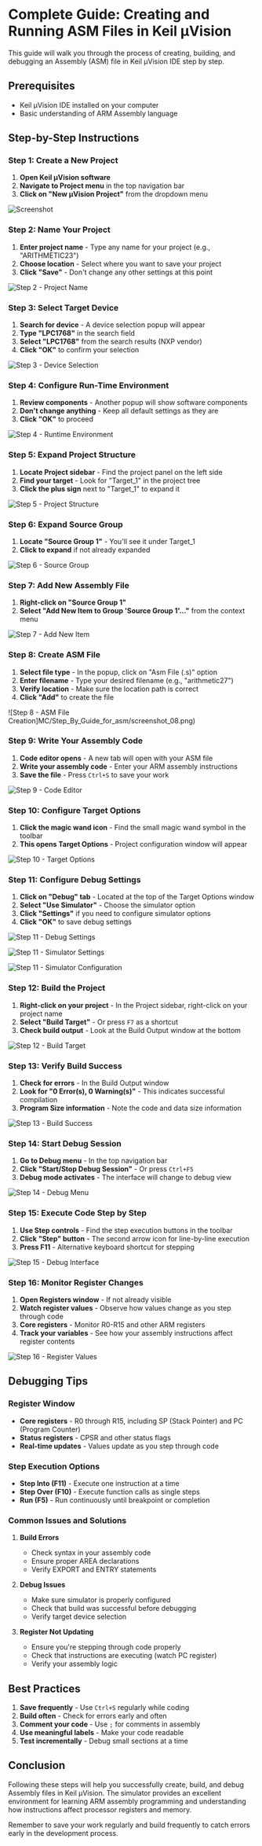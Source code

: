 # Complete Guide: Creating and Running ASM Files in Keil µVision

This guide will walk you through the process of creating, building, and debugging an Assembly (ASM) file in Keil µVision IDE step by step.

## Prerequisites
- Keil µVision IDE installed on your computer
- Basic understanding of ARM Assembly language

## Step-by-Step Instructions

### Step 1: Create a New Project
1. **Open Keil µVision software**
2. **Navigate to Project menu** in the top navigation bar
3. **Click on "New µVision Project"** from the dropdown menu


![Screenshot](../screenshot_01.png)

### Step 2: Name Your Project
1. **Enter project name** - Type any name for your project (e.g., "ARITHMETIC23")
2. **Choose location** - Select where you want to save your project
3. **Click "Save"** - Don't change any other settings at this point

![Step 2 - Project Name](MC/Step_By_Guide_for_asm/screenshot_02.png)

### Step 3: Select Target Device
1. **Search for device** - A device selection popup will appear
2. **Type "LPC1768"** in the search field
3. **Select "LPC1768"** from the search results (NXP vendor)
4. **Click "OK"** to confirm your selection

![Step 3 - Device Selection](MC/Step_By_Guide_for_asm/screenshot_03.png)

### Step 4: Configure Run-Time Environment
1. **Review components** - Another popup will show software components
2. **Don't change anything** - Keep all default settings as they are
3. **Click "OK"** to proceed

![Step 4 - Runtime Environment](MC/Step_By_Guide_for_asm/screenshot_04.png)

### Step 5: Expand Project Structure
1. **Locate Project sidebar** - Find the project panel on the left side
2. **Find your target** - Look for "Target_1" in the project tree
3. **Click the plus sign** next to "Target_1" to expand it

![Step 5 - Project Structure](MC/Step_By_Guide_for_asm/screenshot_05.png)

### Step 6: Expand Source Group
1. **Locate "Source Group 1"** - You'll see it under Target_1
2. **Click to expand** if not already expanded

![Step 6 - Source Group](MC/Step_By_Guide_for_asm/screenshot_06.png)

### Step 7: Add New Assembly File
1. **Right-click on "Source Group 1"**
2. **Select "Add New Item to Group 'Source Group 1'..."** from the context menu

![Step 7 - Add New Item](MC/Step_By_Guide_for_asm/screenshot_07.png)

### Step 8: Create ASM File
1. **Select file type** - In the popup, click on "Asm File (.s)" option
2. **Enter filename** - Type your desired filename (e.g., "arithmetic27")
3. **Verify location** - Make sure the location path is correct
4. **Click "Add"** to create the file

![Step 8 - ASM File Creation]MC/Step_By_Guide_for_asm/screenshot_08.png)

### Step 9: Write Your Assembly Code
1. **Code editor opens** - A new tab will open with your ASM file
2. **Write your assembly code** - Enter your ARM assembly instructions
3. **Save the file** - Press `Ctrl+S` to save your work

![Step 9 - Code Editor](MC/Step_By_Guide_for_asm/screenshot_09.png)

### Step 10: Configure Target Options
1. **Click the magic wand icon** - Find the small magic wand symbol in the toolbar
2. **This opens Target Options** - Project configuration window will appear

![Step 10 - Target Options](MC/Step_By_Guide_for_asm/screenshot_10.png)

### Step 11: Configure Debug Settings
1. **Click on "Debug" tab** - Located at the top of the Target Options window
2. **Select "Use Simulator"** - Choose the simulator option
3. **Click "Settings"** if you need to configure simulator options
4. **Click "OK"** to save debug settings

![Step 11 - Debug Settings](MC/Step_By_Guide_for_asm/screenshot_11.png)

![Step 11 - Simulator Settings](MC/Step_By_Guide_for_asm/screenshot_12.png)

![Step 11 - Simulator Configuration](MC/Step_By_Guide_for_asm/screenshot_13.png)

### Step 12: Build the Project
1. **Right-click on your project** - In the Project sidebar, right-click on your project name
2. **Select "Build Target"** - Or press `F7` as a shortcut
3. **Check build output** - Look at the Build Output window at the bottom

![Step 12 - Build Target](MC/Step_By_Guide_for_asm/screenshot_14.png)

### Step 13: Verify Build Success
1. **Check for errors** - In the Build Output window
2. **Look for "0 Error(s), 0 Warning(s)"** - This indicates successful compilation
3. **Program Size information** - Note the code and data size information

![Step 13 - Build Success](MC/Step_By_Guide_for_asm/screenshot_15.png)

### Step 14: Start Debug Session
1. **Go to Debug menu** - In the top navigation bar
2. **Click "Start/Stop Debug Session"** - Or press `Ctrl+F5`
3. **Debug mode activates** - The interface will change to debug view

![Step 14 - Debug Menu](MC/Step_By_Guide_for_asm/screenshot_16.png)

### Step 15: Execute Code Step by Step
1. **Use Step controls** - Find the step execution buttons in the toolbar
2. **Click "Step" button** - The second arrow icon for line-by-line execution
3. **Press F11** - Alternative keyboard shortcut for stepping

![Step 15 - Debug Interface](MC/Step_By_Guide_for_asm/screenshot_17.png)

### Step 16: Monitor Register Changes
1. **Open Registers window** - If not already visible
2. **Watch register values** - Observe how values change as you step through code
3. **Core registers** - Monitor R0-R15 and other ARM registers
4. **Track your variables** - See how your assembly instructions affect register contents

![Step 16 - Register Values](MC/Step_By_Guide_for_asm/screenshot_18.png)

## Debugging Tips

### Register Window
- **Core registers** - R0 through R15, including SP (Stack Pointer) and PC (Program Counter)
- **Status registers** - CPSR and other status flags
- **Real-time updates** - Values update as you step through code

### Step Execution Options
- **Step Into (F11)** - Execute one instruction at a time
- **Step Over (F10)** - Execute function calls as single steps
- **Run (F5)** - Run continuously until breakpoint or completion

### Common Issues and Solutions

1. **Build Errors**
   - Check syntax in your assembly code
   - Ensure proper AREA declarations
   - Verify EXPORT and ENTRY statements

2. **Debug Issues**
   - Make sure simulator is properly configured
   - Check that build was successful before debugging
   - Verify target device selection

3. **Register Not Updating**
   - Ensure you're stepping through code properly
   - Check that instructions are executing (watch PC register)
   - Verify your assembly logic

## Best Practices

1. **Save frequently** - Use `Ctrl+S` regularly while coding
2. **Build often** - Check for errors early and often
3. **Comment your code** - Use `;` for comments in assembly
4. **Use meaningful labels** - Make your code readable
5. **Test incrementally** - Debug small sections at a time

## Conclusion

Following these steps will help you successfully create, build, and debug Assembly files in Keil µVision. The simulator provides an excellent environment for learning ARM assembly programming and understanding how instructions affect processor registers and memory.

Remember to save your work regularly and build frequently to catch errors early in the development process.
